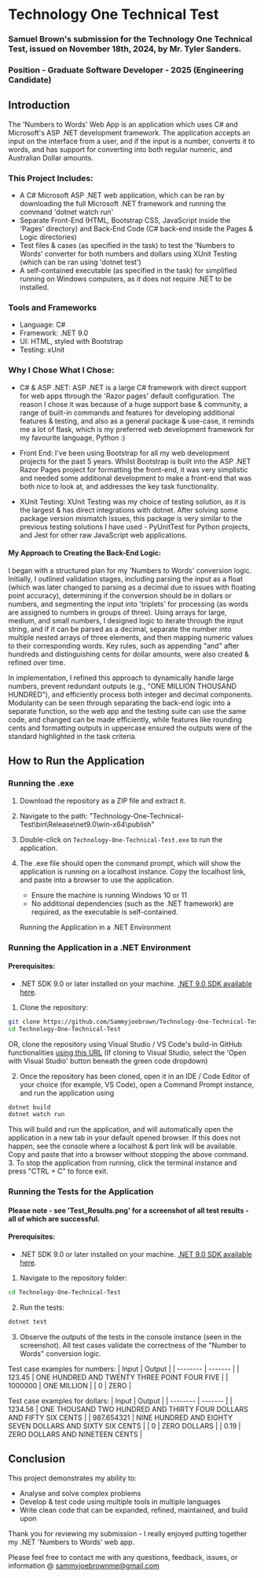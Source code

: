 # Technology One Technical Test
### Samuel Brown's submission for the Technology One Technical Test, issued on November 18th, 2024, by Mr. Tyler Sanders.
### Position - Graduate Software Developer - 2025 (Engineering Candidate)

## Introduction
The 'Numbers to Words' Web App is an application which uses C# and Microsoft's ASP .NET development framework. The application accepts an input on the interface from a user, and if the input is a number, converts it to words, and has support for converting into both regular numeric, and Australian Dollar amounts.

### This Project Includes:
- A C# Microsoft ASP .NET web application, which can be ran by downloading the full Microsoft .NET framework and running the command 'dotnet watch run'
- Separate Front-End (HTML, Bootstrap CSS, JavaScript inside the 'Pages' directory) and Back-End Code (C# back-end inside the Pages & Logic directories)
- Test files & cases (as specified in the task) to test the 'Numbers to Words' converter for both numbers and dollars using XUnit Testing (which can be ran using 'dotnet test')
- A self-contained executable (as specified in the task) for simplified running on Windows computers, as it does not require .NET to be installed.

### Tools and Frameworks
- Language: C#
- Framework: .NET 9.0
- UI: HTML, styled with Bootstrap
- Testing: xUnit

### Why I Chose What I Chose:
 - C# & ASP .NET: ASP .NET is a large C# framework with direct support for web apps through the 'Razor pages' default configuration. The reason I chose it was because of a huge support base & community, a range of built-in commands and features for developing additional features & testing, and also as a general package & use-case, it reminds me a lot of flask, which is my preferred web development framework for my favourite language, Python :)

 - Front End: I've been using Bootstrap for all my web development projects for the past 5 years. Whilst Bootstrap is built into the ASP .NET Razor Pages project for formatting the front-end, it was very simplistic and needed some additional development to make a front-end that was both nice to look at, and addresses the key task functionality.

 - XUnit Testing: XUnit Testing was my choice of testing solution, as it is the largest & has direct integrations with dotnet. After solving some package version mismatch issues, this package is very similar to the previous testing solutions I have used - PyUnitTest for Python projects, and Jest for other raw JavaScript web applications.

 ####  My Approach to Creating the Back-End Logic: 
 I began with a structured plan for my 'Numbers to Words' conversion logic. Initially, I outlined validation stages, including parsing the input as a float (which was later changed to parsing as a decimal due to issues with floating point accuracy), determining if the conversion should be in dollars or numbers, and segmenting the input into 'triplets' for processing (as words are assigned to numbers in groups of three). Using arrays for large, medium, and small numbers, I designed logic to iterate through the input string, and if it can be parsed as a decimal, separate the number into multiple nested arrays of three elements, and then mapping numeric values to their corresponding words. Key rules, such as appending "and" after hundreds and distinguishing cents for dollar amounts, were also created & refined over time.


In implementation, I refined this approach to dynamically handle large numbers, prevent redundant outputs (e.g., "ONE MILLION THOUSAND HUNDRED"), and efficiently process both integer and decimal components. Modularity can be seen through separating the back-end logic into a separate function, so the web app and the testing suite can use the same code, and changed can be made efficiently, while features like rounding cents and formatting outputs in uppercase ensured the outputs were of the standard highlighted in the task criteria.


## How to Run the Application

### Running the .exe
1. Download the repository as a ZIP file and extract it.
2. Navigate to the path: "Technology-One-Technical-Test\bin\Release\net9.0\win-x64\publish\"
3. Double-click on `Technology-One-Technical-Test.exe` to run the application.
4. The .exe file should open the command prompt, which will show the application is running on a localhost instance. Copy the localhost link, and paste into a browser to use the application.
    - Ensure the machine is running Windows 10 or 11
    - No additional dependencies (such as the .NET framework) are required, as the executable is self-contained.

    Running the Application in a .NET Environment


### Running the Application in a .NET Environment
#### Prerequisites:
- .NET SDK 9.0 or later installed on your machine. [.NET 9.0 SDK available here](https://dotnet.microsoft.com/download).

1. Clone the repository:
```bash
git clone https://github.com/Sammyjoebrown/Technology-One-Technical-Test
cd Technology-One-Technical-Test
```
OR, clone the repository using Visual Studio / VS Code's build-in GitHub functionalities [using this URL](https://github.com/Sammyjoebrown/Technology-One-Technical-Test) (If cloning to Visual Studio, select the 'Open with Visual Studio' button beneath the green code dropdown)

2. Once the repository has been cloned, open it in an IDE / Code Editor of your choice (for example, VS Code), open a Command Prompt instance, and run the application using 
```cs
dotnet build
dotnet watch run
```
This will build and run the application, and will automatically open the application in a new tab in your default opened browser. If this does not happen, see the console where a localhost & port link will be available. Copy and paste that into a browser without stopping the above command. 
3. To stop the application from running, click the terminal instance and press "CTRL + C" to force exit.


### Running the Tests for the Application
#### Please note - see 'Test_Results.png' for a screenshot of all test results - all of which are successful.
#### Prerequisites:
- .NET SDK 9.0 or later installed on your machine. [.NET 9.0 SDK available here](https://dotnet.microsoft.com/download).

1. Navigate to the repository folder:
```bash
cd Technology-One-Technical-Test
```
2. Run the tests:
```cs
dotnet test
```
3. Observe the outputs of the tests in the console instance (seen in the screenshot). All test cases validate the correctness of the "Number to Words" conversion logic.

Test case examples for numbers:
| Input    | Output |
| -------- | ------- |
| 123.45  | ONE HUNDRED AND TWENTY THREE POINT FOUR FIVE    |
| 1000000 | ONE MILLION     |
| 0    | ZERO    |

Test case examples for dollars:
| Input    | Output |
| -------- | ------- |
| 1234.56  | ONE THOUSAND TWO HUNDRED AND THIRTY FOUR DOLLARS AND FIFTY SIX CENTS    |
| 987.654321 | NINE HUNDRED AND EIGHTY SEVEN DOLLARS AND SIXTY SIX CENTS     |
| 0    | ZERO DOLLARS   |
| 0.19    | ZERO DOLLARS AND NINETEEN CENTS    |


## Conclusion
This project demonstrates my ability to:
- Analyse and solve complex problems
- Develop & test code using multiple tools in multiple languages
- Write clean code that can be expanded, refined, maintained, and build upon



Thank you for reviewing my submission - I really enjoyed putting together my .NET 'Numbers to Words' web app.

Please feel free to contact me with any questions, feedback, issues, or information @ sammyjoebrownme@gmail.com